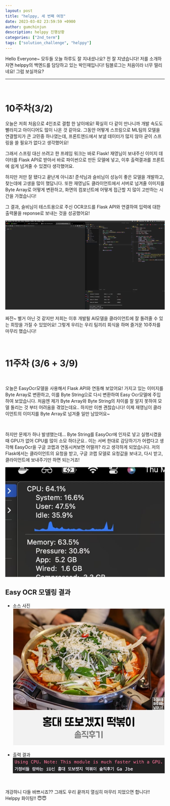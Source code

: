 ```yaml
---
layout: post
title: "helppy, 세 번째 여정"
date: 2023-03-02 23:59:59 +0900
author: gumchinjun
description: helppy 진행상황
categories: ["2nd_term"]
tags: ["solution_challenge", "helppy"]
---
```


Hello Everyone~ 모두들 오늘 하루도 잘 지내셨나요?
전 잘 지냈습니다!
저를 소개하자면 helppy의 백엔드를 담당하고 있는 박인재입니다! 
팀블로그는 처음이라 너무 떨리네요! 그럼 보실까요?


---
<br>

# 10주차(3/2)

오늘은 저희 처음으로 4인조로 결합 한 날이에요! 
확실히 다 같이 만나니까 개발 속도도 빨라지고 아이디어도 많이 나온 것 같아요.
그동안 어떻게 스프링으로 ML팀의 모델을 연결할지가 큰 고민중 하나였는데, 프론트엔드에서 보낼 데이터가 많지 않아
굳이 스프링을 쓸 필요가 없다고 생각했어요!

그래서 스프링 대신 쓰려고 한 프레임 워크는 바로 Flask! 재영님이 보내주신 이미지 데이터를 Flask API로 받아서 바로 
파이썬으로 만든 모델에 넣고, 이후 출력결과를 프론트에 쉽게 넘겨줄 수 있겠다 생각했어요.

하지만 저만 잘 됐다고 끝난게 아니죠!
준석님과 슬비님이 성능이 좋은 모델을 개발하고, 찾는데에 고생을 많이 했답니다.
또한 재영님도 클라이언트에서 서버로 넘겨줄 이미지를 Byte Array로 어떻게 변환하고, 
화면의 컴포넌트에 어떻게 접근할 지 많이 고만하는 시간을 가졌습니다!

그 결과, 슬비님이 테스트용으로 주신 OCR코드를 Flask API와 연결하여 입력에 대한 출력물을 
reponse로 보내는 것을 성공했어요!

![](img-4/img.png)

짜잔~ 별거 아닌 것 같지만 저희는 이후 개발될 AI모델을 클라이언트에 잘 돌려줄 수 있는 희망을 가질 수 있었어요!
그렇게 우리는 우리 팀끼리 회식을 하며 즐거운 10주차를 마무리 했습니다!

<br>

# 11주차 (3/6 + 3/9)

<br>

오늘은 EasyOcr모델을 사용해서 Flask API와 연동해 보았어요!
가지고 있는 이미지를 Byte Array로 변환하고, 이를 Byte String으로 다시 변환하여 Easy Ocr모델에
주입하여 보았습니다. 처음엔 제가 Byte Array와 Byte String의 차이를 잘 알지 못하여 모델 돌리는 것 부터
어려움을 겪었는데요.. 하지만 이젠 괜찮습니다! 이제 재영님이 클라이언트의 이미지를 Byte Array로 넘겨줄 일만 남았어요~

<br>

하지만 문제가 하나 발생했는데... Byte String를 EasyOcr에 인자로 넣고 실행시켰을 때 GPU가 없어 CPU를 많이 소모 
하더군요.. 이는 서버 한대로 감당하기가 어렵다고 생각해 EasyOcr을 구글 코랩과 연동시켜보면 어떨까? 라고 생각하게 되었습니다. 
저의 Flask에서는 클라이언트의 요청을 받고, 구글 코랩 모델로 요청값을 보내고, 다시 받고, 클라이언트에 보내주기만 하면 되는거죠!

![](img-4/cpu.jpg)

## Easy OCR 모델링 결과

- 소스 사진
![](img-4/test.jpg)

- 출력 결과
![](img-4/result.jpg)

<br>

개강하니 다들 바쁘시죠??
그래도 우리 끝까지 열심히 마무리 지었으면 합니다!!
Helppy 화이팅!! 😇😇

<br>


